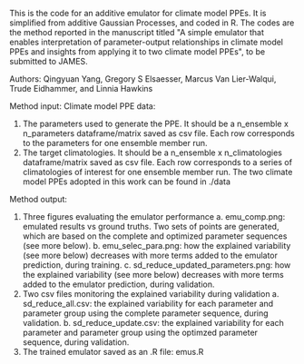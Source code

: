 This is the code for an additive emulator for climate model PPEs. It is simplified from additive Gaussian Processes, and coded in R. 
The codes are the method reported in the manuscript titled "A simple emulator that enables interpretation of parameter-output relationships in climate model PPEs and insights from applying it to two climate model PPEs", to be submitted to JAMES.

Authors: Qingyuan Yang, Gregory S Elsaesser, Marcus Van Lier-Walqui, Trude Eidhammer, and Linnia Hawkins

Method input: 
  Climate model PPE data:
   1. The parameters used to generate the PPE.
      It should be a n_ensemble x n_parameters dataframe/matrix saved as csv file. Each row corresponds to the parameters for one ensemble member run. 
   2. The target climatologies.
      It should be a n_ensemble x n_climatologies dataframe/matrix saved as csv file. Each row corresponds to a series of climatologies of interest for one ensemble member run. 
   The two climate model PPEs adopted in this work can be found in ./data 
  
Method output:
  1. Three figures evaluating the emulator performance
       a. emu_comp.png:                       emulated results vs ground truths. Two sets of points are generated, which are based on the complete and optimized parameter sequences (see more below).
       b. emu_selec_para.png:                 how the explained variability (see more below) decreases with more terms added to the emulator prediction, during training.
       c. sd_reduce_updated_parameters.png:   how the explained variability (see more below) decreases with more terms added to the emulator prediction, during validation.
  2. Two csv files monitoring the explained variability during validation
       a. sd_reduce_all.csv:                  the explained variability for each parameter and parameter group using the complete parameter sequence, during validation.
       b. sd_reduce_update.csv:               the explained variability for each parameter and parameter group using the optimzed parameter sequence, during validation.
  3. The trained emulator saved as an .R file:
       emus.R

